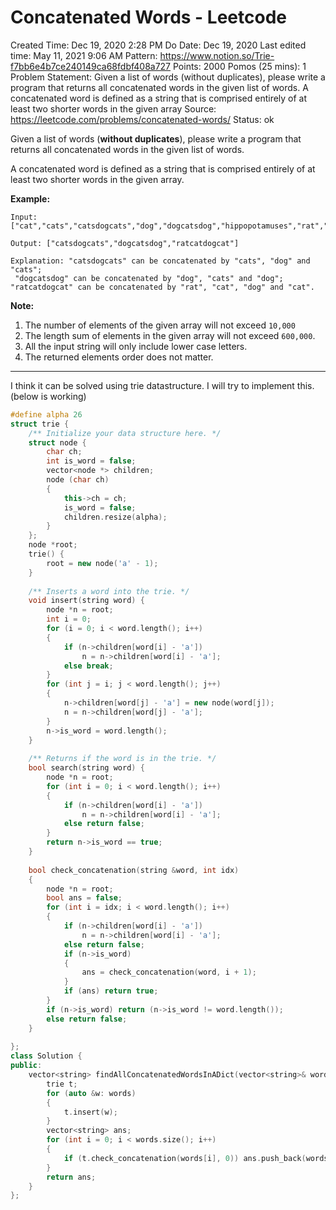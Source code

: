# Concatenated Words - Leetcode

Created Time: Dec 19, 2020 2:28 PM
Do Date: Dec 19, 2020
Last edited time: May 11, 2021 9:06 AM
Pattern: https://www.notion.so/Trie-f7bb6e4b7ce240149ca68fdbf408a727
Points: 2000
Pomos (25 mins): 1
Problem Statement: Given a list of words (without duplicates), please write a program that returns all concatenated words in the given list of words.
A concatenated word is defined as a string that is comprised entirely of at least two shorter words in the given array
Source: https://leetcode.com/problems/concatenated-words/
Status: ok

Given a list of words (**without duplicates**), please write a program that returns all concatenated words in the given list of words.

A concatenated word is defined as a string that is comprised entirely of at least two shorter words in the given array.

**Example:**

```
Input: ["cat","cats","catsdogcats","dog","dogcatsdog","hippopotamuses","rat","ratcatdogcat"]

Output: ["catsdogcats","dogcatsdog","ratcatdogcat"]

Explanation: "catsdogcats" can be concatenated by "cats", "dog" and "cats"; 
 "dogcatsdog" can be concatenated by "dog", "cats" and "dog"; 
"ratcatdogcat" can be concatenated by "rat", "cat", "dog" and "cat".

```

**Note:**

1. The number of elements of the given array will not exceed `10,000` 
2. The length sum of elements in the given array will not exceed `600,000`.
3. All the input string will only include lower case letters.
4. The returned elements order does not matter.

---

I think it can be solved using trie datastructure. I will try to implement this. (below is working)

```cpp
#define alpha 26
struct trie {
    /** Initialize your data structure here. */
    struct node {
        char ch;
        int is_word = false;
        vector<node *> children;
        node (char ch)
        {
            this->ch = ch;
            is_word = false;
            children.resize(alpha);
        }
    };
    node *root; 
    trie() {
        root = new node('a' - 1);
    }
    
    /** Inserts a word into the trie. */
    void insert(string word) {
        node *n = root;
        int i = 0;
        for (i = 0; i < word.length(); i++)
        {
            if (n->children[word[i] - 'a'])
                n = n->children[word[i] - 'a'];
            else break;
        }
        for (int j = i; j < word.length(); j++)
        {
            n->children[word[j] - 'a'] = new node(word[j]);
            n = n->children[word[j] - 'a'];
        }
        n->is_word = word.length();
    }
    
    /** Returns if the word is in the trie. */
    bool search(string word) {
        node *n = root;
        for (int i = 0; i < word.length(); i++)
        {
            if (n->children[word[i] - 'a']) 
                n = n->children[word[i] - 'a'];
            else return false;
        }
        return n->is_word == true;
    }
    
    bool check_concatenation(string &word, int idx)
    {
        node *n = root; 
        bool ans = false; 
        for (int i = idx; i < word.length(); i++)
        {
            if (n->children[word[i] - 'a']) 
                n = n->children[word[i] - 'a'];
            else return false; 
            if (n->is_word)
            {
                ans = check_concatenation(word, i + 1); 
            }
            if (ans) return true; 
        }
        if (n->is_word) return (n->is_word != word.length());
        else return false;
    }
    
};
class Solution {
public:
    vector<string> findAllConcatenatedWordsInADict(vector<string>& words) {
        trie t; 
        for (auto &w: words)
        {
            t.insert(w); 
        }
        vector<string> ans;
        for (int i = 0; i < words.size(); i++)
        {
            if (t.check_concatenation(words[i], 0)) ans.push_back(words[i]); 
        }
        return ans; 
    }
};
```